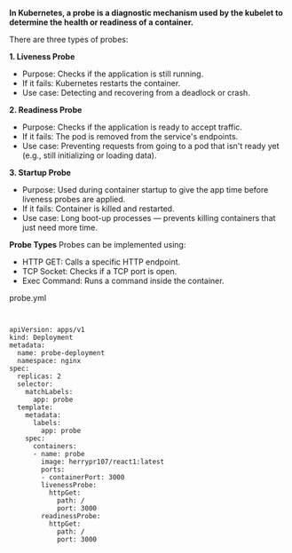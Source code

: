 **In Kubernetes, a probe is a diagnostic mechanism used by the kubelet to determine the health or readiness of a container.**

There are three types of probes:

**1. Liveness Probe**
- Purpose: Checks if the application is still running.
- If it fails: Kubernetes restarts the container.
- Use case: Detecting and recovering from a deadlock or crash.

**2. Readiness Probe**
- Purpose: Checks if the application is ready to accept traffic.
- If it fails: The pod is removed from the service's endpoints.
- Use case: Preventing requests from going to a pod that isn't ready yet (e.g., still initializing or loading data).

**3. Startup Probe**
- Purpose: Used during container startup to give the app time before liveness probes are applied.
- If it fails: Container is killed and restarted.
- Use case: Long boot-up processes — prevents killing containers that just need more time.

**Probe Types**
Probes can be implemented using:
- HTTP GET: Calls a specific HTTP endpoint.
- TCP Socket: Checks if a TCP port is open.
- Exec Command: Runs a command inside the container.

probe.yml
<pre><code>

apiVersion: apps/v1
kind: Deployment
metadata:
  name: probe-deployment
  namespace: nginx
spec:
  replicas: 2
  selector:
    matchLabels:
      app: probe
  template:
    metadata:
      labels:
        app: probe
    spec:
      containers:
      - name: probe
        image: herrypr107/react1:latest
        ports:
        - containerPort: 3000
        livenessProbe:
          httpGet:
            path: /
            port: 3000
        readinessProbe:
          httpGet:
            path: /
            port: 3000

</code></pre>
